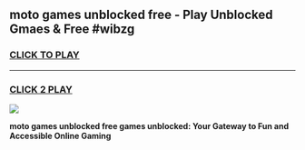 
## moto games unblocked free - Play Unblocked Gmaes & Free #wibzg
<h3>
<a href="https://news.freeplayer.one?title=moto_games_unblocked_free&ref=03M">CLICK TO PLAY</a></h3>
<hr>

<h3>
<a href="https://news.freeplayer.one?title=moto_games_unblocked_free&ref=03M">CLICK 2 PLAY</a>
  
</h3>

<a href="https://news.freeplayer.one?title=moto_games_unblocked_free&ref=03M"><img src="https://clearcache.store/games.png"></a>


**moto games unblocked free games unblocked: Your Gateway to Fun and Accessible Online Gaming**
